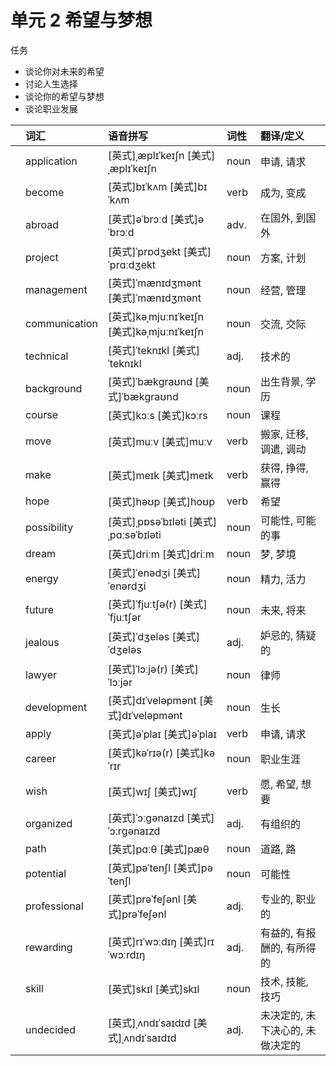 # **单元** **2** 希望与梦想

任务

- 谈论你对未来的希望
- 讨论人生选择
- 谈论你的希望与梦想
- 谈论职业发展

|      | 词汇          | 语音拼写                                    | 词性 | 翻译/定义                        |
| :--- | :------------ | :------------------------------------------ | :--- | :------------------------------- |
|      | application   | [英式]ˌæplɪˈkeɪʃn [美式]ˌæplɪˈkeɪʃn         | noun | 申请, 请求                       |
|      | become        | [英式]bɪˈkʌm [美式]bɪˈkʌm                   | verb | 成为, 变成                       |
|      | abroad        | [英式]əˈbrɔːd [美式]əˈbrɔːd                 | adv. | 在国外, 到国外                   |
|      | project       | [英式]ˈprɒdʒekt [美式]ˈprɑːdʒekt            | noun | 方案, 计划                       |
|      | management    | [英式]ˈmænɪdʒmənt [美式]ˈmænɪdʒmənt         | noun | 经营, 管理                       |
|      | communication | [英式]kəˌmjuːnɪˈkeɪʃn [美式]kəˌmjuːnɪˈkeɪʃn | noun | 交流, 交际                       |
|      | technical     | [英式]ˈteknɪkl [美式]ˈteknɪkl               | adj. | 技术的                           |
|      | background    | [英式]ˈbækɡraʊnd [美式]ˈbækɡraʊnd           | noun | 出生背景, 学历                   |
|      | course        | [英式]kɔːs [美式]kɔːrs                      | noun | 课程                             |
|      | move          | [英式]muːv [美式]muːv                       | verb | 搬家, 迁移, 调遣, 调动           |
|      | make          | [英式]meɪk [美式]meɪk                       | verb | 获得, 挣得, 赢得                 |
|      | hope          | [英式]həʊp [美式]hoʊp                       | verb | 希望                             |
|      | possibility   | [英式]ˌpɒsəˈbɪləti [美式]ˌpɑːsəˈbɪləti      | noun | 可能性, 可能的事                 |
|      | dream         | [英式]driːm [美式]driːm                     | noun | 梦, 梦境                         |
|      | energy        | [英式]ˈenədʒi [美式]ˈenərdʒi                | noun | 精力, 活力                       |
|      | future        | [英式]ˈfjuːtʃə(r) [美式]ˈfjuːtʃər           | noun | 未来, 将来                       |
|      | jealous       | [英式]ˈdʒeləs [美式]ˈdʒeləs                 | adj. | 妒忌的, 猜疑的                   |
|      | lawyer        | [英式]ˈlɔːjə(r) [美式]ˈlɔːjər               | noun | 律师                             |
|      | development   | [英式]dɪˈveləpmənt [美式]dɪˈveləpmənt       | noun | 生长                             |
|      | apply         | [英式]əˈplaɪ [美式]əˈplaɪ                   | verb | 申请, 请求                       |
|      | career        | [英式]kəˈrɪə(r) [美式]kəˈrɪr                | noun | 职业生涯                         |
|      | wish          | [英式]wɪʃ [美式]wɪʃ                         | verb | 愿, 希望, 想要                   |
|      | organized     | [英式]ˈɔːɡənaɪzd [美式]ˈɔːrɡənaɪzd          | adj. | 有组织的                         |
|      | path          | [英式]pɑːθ [美式]pæθ                        | noun | 道路, 路                         |
|      | potential     | [英式]pəˈtenʃl [美式]pəˈtenʃl               | noun | 可能性                           |
|      | professional  | [英式]prəˈfeʃənl [美式]prəˈfeʃənl           | adj. | 专业的, 职业的                   |
|      | rewarding     | [英式]rɪˈwɔːdɪŋ [美式]rɪˈwɔːrdɪŋ            | adj. | 有益的, 有报酬的, 有所得的       |
|      | skill         | [英式]skɪl [美式]skɪl                       | noun | 技术, 技能, 技巧                 |
|      | undecided     | [英式]ˌʌndɪˈsaɪdɪd [美式]ˌʌndɪˈsaɪdɪd       | adj. | 未决定的, 未下决心的, 未做决定的 |